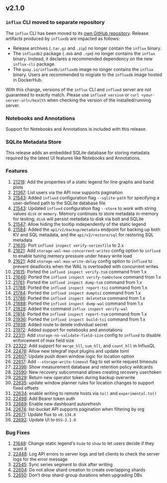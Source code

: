 ## v2.1.0

### `influx` CLI moved to separate repository

The `influx` CLI has been moved to its [own GitHub repository](https://github.com/influxdata/influx-cli/). Release artifacts
produced by `influxdb` are impacted as follows:

* Release archives (`.tar.gz` and `.zip`) no longer contain the `influx` binary.
* The `influxdb2` package (`.deb` and `.rpm`) no longer contains the `influx` binary. Instead, it declares a recommended
  dependency on the new `influx-cli` package.
* The `quay.io/influxdb/influxdb` image no longer contains the `influx` binary. Users are recommended to migrate to the
  `influxdb` image hosted in DockerHub.

With this change, versions of the `influx` CLI and `influxd` server are not guaranteed to exactly match. Please use
`influxd version` or `curl <your-server-url>/health` when checking the version of the installed/running server.

### Notebooks and Annotations

Support for Notebooks and Annotations is included with this release.

### SQLite Metadata Store

This release adds an embedded SQLite database for storing metadata required by the latest UI features like Notebooks and Annotations.

### Features

1. [21218](https://github.com/influxdata/influxdb/pull/21218): Add the properties of a static legend for line graphs and band plots
1. [21367](https://github.com/influxdata/influxdb/pull/21367): List users via the API now supports pagination
1. [21543](https://github.com/influxdata/influxdb/pull/21543): Added `influxd` configuration flag `--sqlite-path` for specifying a user-defined path to the SQLite database file
1. [21543](https://github.com/influxdata/influxdb/pull/21543): Updated `influxd` configuration flag `--store` to work with string values `disk` or `memory`. Memory continues to store metadata in-memory for testing; `disk` will persist metadata to disk via bolt and SQLite
1. [21547](https://github.com/influxdata/influxdb/pull/21547): Allow hiding the tooltip independently of the static legend
1. [21584](https://github.com/influxdata/influxdb/pull/21584): Added the `api/v2/backup/metadata` endpoint for backing up both KV and SQL metadata, and the `api/v2/restore/sql` for restoring SQL metadata
1. [21635](https://github.com/influxdata/influxdb/pull/21635): Port `influxd inspect verify-seriesfile` to 2.x
1. [21621](https://github.com/influxdata/influxdb/pull/21621): Add `storage-wal-max-concurrent-writes` config option to `influxd` to enable tuning memory pressure under heavy write load
1. [21621](https://github.com/influxdata/influxdb/pull/21621): Add `storage-wal-max-write-delay` config option to `influxd` to prevent deadlocks when the WAL is overloaded with concurrent writes
1. [21615](https://github.com/influxdata/influxdb/pull/21615): Ported the `influxd inspect verify-tsm` command from 1.x
1. [21646](https://github.com/influxdata/influxdb/pull/21646): Ported the `influxd inspect verify-tombstone` command from 1.x
1. [21761](https://github.com/influxdata/influxdb/pull/21761): Ported the `influxd inspect dump-tsm` command from 1.x
1. [21788](https://github.com/influxdata/influxdb/pull/21788): Ported the `influxd inspect report-tsi` command from 1.x
1. [21784](https://github.com/influxdata/influxdb/pull/21784): Ported the `influxd inspect dumptsi` command from 1.x
1. [21786](https://github.com/influxdata/influxdb/pull/21786): Ported the `influxd inspect deletetsm` command from 1.x
1. [21888](https://github.com/influxdata/influxdb/pull/21888): Ported the `influxd inspect dump-wal` command from 1.x
1. [21828](https://github.com/influxdata/influxdb/pull/21828): Added the command `influx inspect verify-wal`
1. [21814](https://github.com/influxdata/influxdb/pull/21814): Ported the `influxd inspect report-tsm` command from 1.x
1. [21936](https://github.com/influxdata/influxdb/pull/21936): Ported the `influxd inspect build-tsi` command from 1.x
1. [21938](https://github.com/influxdata/influxdb/pull/21938): Added route to delete individual secret
1. [21972](https://github.com/influxdata/influxdb/pull/21972): Added support for notebooks and annotations
1. [22311](https://github.com/influxdata/influxdb/pull/22311): Add `storage-no-validate-field-size` config to `influxd` to disable enforcement of max field size
1. [22322](https://github.com/influxdata/influxdb/pull/22322): Add support for `merge_hll`, `sum_hll`, and `count_hll` in InfluxQL
1. [22476](https://github.com/influxdata/influxdb/pull/22476): Allow new telegraf input plugins and update toml
1. [22607](https://github.com/influxdata/influxdb/pull/22607): Update push down window logic for location option
1. [22617](https://github.com/influxdata/influxdb/pull/22617): Add `--storage-write-timeout` flag to set write request timeouts
1. [22396](https://github.com/influxdata/influxdb/pull/22396): Show measurement database and retention policy wildcards
1. [22590](https://github.com/influxdata/influxdb/pull/22590): New recovery subcommand allows creating recovery user/token
1. [22629](https://github.com/influxdata/influxdb/pull/22629): Return new operator token during backup overwrite
1. [22635](https://github.com/influxdata/influxdb/pull/22635): update window planner rules for location changes to support fixed offsets
1. [22634](https://github.com/influxdata/influxdb/pull/22634): enable writing to remote hosts via `to()` and `experimental.to()`
1. [22498](https://github.com/influxdata/influxdb/pull/22498): Add Bearer token auth
1. [22669](https://github.com/influxdata/influxdb/pull/22669): Enable new dashboard autorefresh
1. [22674](https://github.com/influxdata/influxdb/pull/22674): list-bucket API supports pagination when filtering by org
1. [22671](https://github.com/influxdata/influxdb/pull/22671): Update flux to `v0.134.0`
1. [22692](https://github.com/influxdata/influxdb/pull/22692): Update UI to `OSS-2.1.0`

### Bug Fixes

1. [21648](https://github.com/influxdata/influxdb/pull/21648): Change static legend's `hide` to `show` to let users decide if they want it
1. [22448](https://github.com/influxdata/influxdb/pull/22448): Log API errors to server logs and tell clients to check the server logs for the error message
1. [22545](https://github.com/influxdata/influxdb/pull/22545): Sync series segment to disk after writing
1. [22604](https://github.com/influxdata/influxdb/pull/22604): Do not allow shard creation to create overlapping shards
1. [22650](https://github.com/influxdata/influxdb/pull/22650): Don't drop shard-group durations when upgrading DBs
